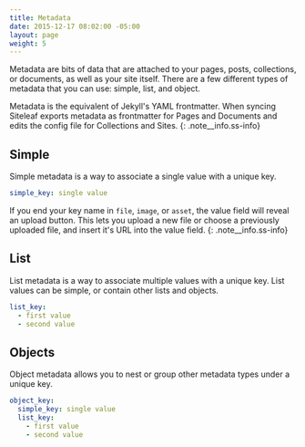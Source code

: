 ```yaml
---
title: Metadata
date: 2015-12-17 08:02:00 -05:00
layout: page
weight: 5
---
```


Metadata are bits of data that are attached to your pages, posts, collections, or documents, as well as your site itself. There are a few different types of metadata that you can use: simple, list, and object.

Metadata is the equivalent of Jekyll's YAML frontmatter. When syncing Siteleaf exports metadata as frontmatter for Pages and Documents and edits the config file for Collections and Sites.
{: .note__info.ss-info}


## Simple

Simple metadata is a way to associate a single value with a unique key.

~~~ yaml
simple_key: single value
~~~

If you end your key name in `file`, `image`, or `asset`, the value field will reveal an upload button. This lets you upload a new file or choose a previously uploaded file, and insert it's URL into the value field.
{: .note__info.ss-info}

## List

List metadata is a way to associate multiple values with a unique key. List values can be simple, or contain other lists and objects.

~~~ yaml
list_key:
  - first value
  - second value
~~~

## Objects

Object metadata allows you to nest or group other metadata types under a unique key.

~~~ yaml
object_key:
  simple_key: single value
  list_key:
    - first value
    - second value
~~~
